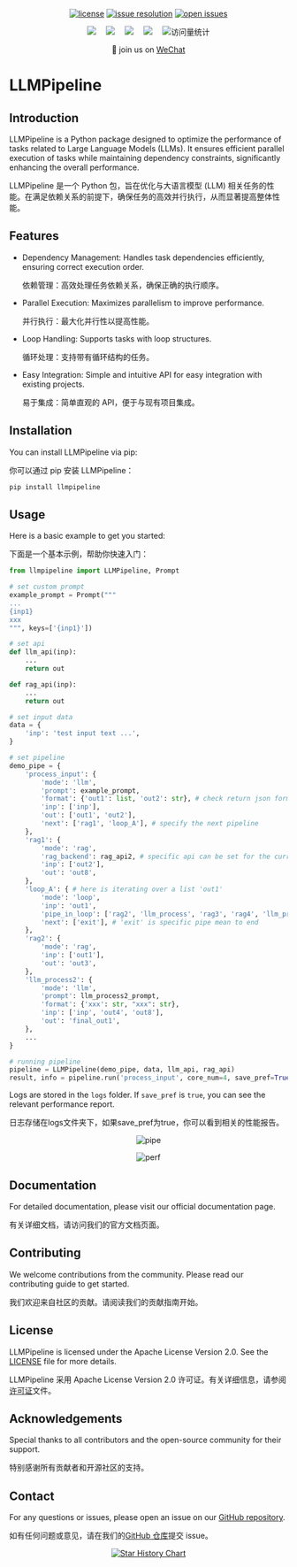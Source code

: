 <div align="center">

  [![license](https://img.shields.io/github/license/new-soul-house/LLMPipeline.svg)](https://github.com/new-soul-house/LLMPipeline/tree/main/LICENSE)
  [![issue resolution](https://img.shields.io/github/issues-closed-raw/new-soul-house/LLMPipeline)](https://github.com/new-soul-house/LLMPipeline/issues)
  [![open issues](https://img.shields.io/github/issues-raw/new-soul-house/LLMPipeline)](https://github.com/new-soul-house/LLMPipeline/issues)

  <div>
    <a href="https://github.com/new-soul-house"><img src="https://img.shields.io/badge/NewSoul-新心靈舍-blue" /></a>&emsp;
    <a href="https://linluhe.github.io/qrcode.html"><img src="https://img.shields.io/badge/WeChat-微信-07c160" /></a>&emsp;
    <a href="https://linluhe.github.io/group_qrcode.html"><img src="https://img.shields.io/badge/WeChat-微信群-07c160" /></a>&emsp;
    <a href="https://space.bilibili.com/4557530/"><img src="https://img.shields.io/badge/Bilibili-B站-ff69b4" /></a>&emsp;
    <!-- visitor statistics logo 访问量统计徽标 -->
    <img src="https://komarev.com/ghpvc/?username=new-soul-house&label=Views&color=0e75b6&style=flat" alt="访问量统计" />
  </div>

  <p align="center">
    👋 join us on <a href="https://linluhe.github.io/group_qrcode.html" target="_blank">WeChat</a>
  </p>
</div>

# LLMPipeline

## Introduction
LLMPipeline is a Python package designed to optimize the performance of tasks related to Large Language Models (LLMs). It ensures efficient parallel execution of tasks while maintaining dependency constraints, significantly enhancing the overall performance.

LLMPipeline 是一个 Python 包，旨在优化与大语言模型 (LLM) 相关任务的性能。在满足依赖关系的前提下，确保任务的高效并行执行，从而显著提高整体性能。

## Features
- Dependency Management: Handles task dependencies efficiently, ensuring correct execution order.

  依赖管理：高效处理任务依赖关系，确保正确的执行顺序。
- Parallel Execution: Maximizes parallelism to improve performance.

  并行执行：最大化并行性以提高性能。
- Loop Handling: Supports tasks with loop structures.

  循环处理：支持带有循环结构的任务。
- Easy Integration: Simple and intuitive API for easy integration with existing projects.

  易于集成：简单直观的 API，便于与现有项目集成。

## Installation
You can install LLMPipeline via pip:

你可以通过 pip 安装 LLMPipeline：
```bash
pip install llmpipeline
```

## Usage
Here is a basic example to get you started:

下面是一个基本示例，帮助你快速入门：

```python
from llmpipeline import LLMPipeline, Prompt

# set custom prompt
example_prompt = Prompt("""
...
{inp1}
xxx
""", keys=['{inp1}'])

# set api
def llm_api(inp):
    ...
    return out

def rag_api(inp):
    ...
    return out

# set input data
data = {
    'inp': 'test input text ...',
}

# set pipeline
demo_pipe = {
    'process_input': {
        'mode': 'llm',
        'prompt': example_prompt,
        'format': {'out1': list, 'out2': str}, # check return json format
        'inp': ['inp'],
        'out': ['out1', 'out2'],
        'next': ['rag1', 'loop_A'], # specify the next pipeline
    },
    'rag1': {
        'mode': 'rag',
        'rag_backend': rag_api2, # specific api can be set for the current pipe via 'rag_backend' or 'llm_backend'.
        'inp': ['out2'],
        'out': 'out8',
    },
    'loop_A': { # here is iterating over a list 'out1'
        'mode': 'loop',
        'inp': 'out1',
        'pipe_in_loop': ['rag2', 'llm_process', 'rag3', 'rag4', 'llm_process2', 'llm_process3'],
        'next': ['exit'], # 'exit' is specific pipe mean to end
    },
    'rag2': {
        'mode': 'rag',
        'inp': ['out1'],
        'out': 'out3',
    },
    'llm_process2': {
        'mode': 'llm',
        'prompt': llm_process2_prompt,
        'format': {'xxx': str, "xxx": str},
        'inp': ['inp', 'out4', 'out8'],
        'out': 'final_out1',
    },
    ...
}

# running pipeline
pipeline = LLMPipeline(demo_pipe, data, llm_api, rag_api)
result, info = pipeline.run('process_input', core_num=4, save_pref=True)
```

Logs are stored in the `logs` folder. If `save_pref` is `true`, you can see the relevant performance report.

日志存储在logs文件夹下，如果save_pref为true，你可以看到相关的性能报告。

<div align="center">

  ![pipe](./assets/pipe.png)

  ![perf](./assets/perf.png)
</div>

## Documentation
For detailed documentation, please visit our official documentation page.

有关详细文档，请访问我们的官方文档页面。

## Contributing
We welcome contributions from the community. Please read our contributing guide to get started.

我们欢迎来自社区的贡献。请阅读我们的贡献指南开始。

## License
LLMPipeline is licensed under the Apache License Version 2.0. See the [LICENSE](./LICENSE) file for more details.

LLMPipeline 采用 Apache License Version 2.0 许可证。有关详细信息，请参阅[许可证](./LICENSE)文件。

## Acknowledgements
Special thanks to all contributors and the open-source community for their support.

特别感谢所有贡献者和开源社区的支持。

## Contact
For any questions or issues, please open an issue on our [GitHub repository](https://github.com/new-soul-house/LLMPipeline).

如有任何问题或意见，请在我们的[GitHub 仓库](https://github.com/new-soul-house/LLMPipeline)提交 issue。

<div align="center">
  
[![Star History Chart](https://api.star-history.com/svg?repos=new-soul-house/LLMPipeline&type=Date)](https://star-history.com/#new-soul-house/LLMPipeline&Date)

</div>
